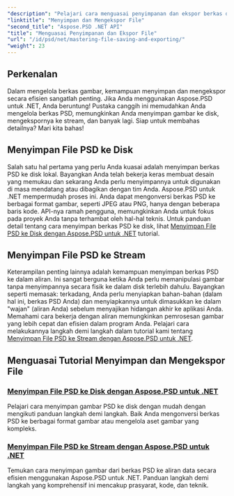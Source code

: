 ```yaml
---
"description": "Pelajari cara menguasai penyimpanan dan ekspor berkas dengan tutorial Aspose.PSD untuk .NET. Konversi berkas PSD dengan mudah dan kelola aset gambar kompleks secara efisien."
"linktitle": "Menyimpan dan Mengekspor File"
"second_title": "Aspose.PSD .NET API"
"title": "Menguasai Penyimpanan dan Ekspor File"
"url": "/id/psd/net/mastering-file-saving-and-exporting/"
"weight": 23
---
```


## Perkenalan

Dalam mengelola berkas gambar, kemampuan menyimpan dan mengekspor secara efisien sangatlah penting. Jika Anda menggunakan Aspose.PSD untuk .NET, Anda beruntung! Pustaka canggih ini memudahkan Anda mengelola berkas PSD, memungkinkan Anda menyimpan gambar ke disk, mengekspornya ke stream, dan banyak lagi. Siap untuk membahas detailnya? Mari kita bahas!

## Menyimpan File PSD ke Disk

Salah satu hal pertama yang perlu Anda kuasai adalah menyimpan berkas PSD ke disk lokal. Bayangkan Anda telah bekerja keras membuat desain yang memukau dan sekarang Anda perlu menyimpannya untuk digunakan di masa mendatang atau dibagikan dengan tim Anda. Aspose.PSD untuk .NET mempermudah proses ini. Anda dapat mengonversi berkas PSD ke berbagai format gambar, seperti JPEG atau PNG, hanya dengan beberapa baris kode. API-nya ramah pengguna, memungkinkan Anda untuk fokus pada proyek Anda tanpa terhambat oleh hal-hal teknis. Untuk panduan detail tentang cara menyimpan berkas PSD ke disk, lihat [Menyimpan File PSD ke Disk dengan Aspose.PSD untuk .NET](./saving-psd-files-to-disk/) tutorial.

## Menyimpan File PSD ke Stream

Keterampilan penting lainnya adalah kemampuan menyimpan berkas PSD ke dalam aliran. Ini sangat berguna ketika Anda perlu memanipulasi gambar tanpa menyimpannya secara fisik ke dalam disk terlebih dahulu. Bayangkan seperti memasak: terkadang, Anda perlu menyiapkan bahan-bahan (dalam hal ini, berkas PSD Anda) dan menyiapkannya untuk dimasukkan ke dalam "wajan" (aliran Anda) sebelum menyajikan hidangan akhir ke aplikasi Anda. Memahami cara bekerja dengan aliran memungkinkan pemrosesan gambar yang lebih cepat dan efisien dalam program Anda. Pelajari cara melakukannya langkah demi langkah dalam tutorial kami tentang [Menyimpan File PSD ke Stream dengan Aspose.PSD untuk .NET](./saving-psd-files-to-streams/).

## Menguasai Tutorial Menyimpan dan Mengekspor File
### [Menyimpan File PSD ke Disk dengan Aspose.PSD untuk .NET](./saving-psd-files-to-disk/)
Pelajari cara menyimpan gambar PSD ke disk dengan mudah dengan mengikuti panduan langkah demi langkah. Baik Anda mengonversi berkas PSD ke berbagai format gambar atau mengelola aset gambar yang kompleks.
### [Menyimpan File PSD ke Stream dengan Aspose.PSD untuk .NET](./saving-psd-files-to-streams/)
Temukan cara menyimpan gambar dari berkas PSD ke aliran data secara efisien menggunakan Aspose.PSD untuk .NET. Panduan langkah demi langkah yang komprehensif ini mencakup prasyarat, kode, dan teknik.